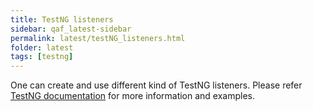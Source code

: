 ```yaml
---
title: TestNG listeners
sidebar: qaf_latest-sidebar
permalink: latest/testNG_listeners.html
folder: latest
tags: [testng]
---
```


One can create and use different kind of TestNG listeners. Please refer [TestNG documentation](http://testng.org/doc/documentation-main.html#testng-listeners)  for more information and examples.

